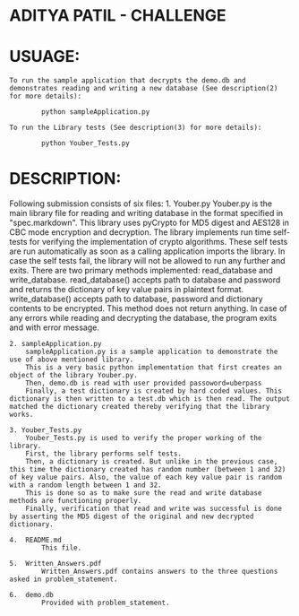 # ADITYA PATIL - CHALLENGE

# USUAGE:

	To run the sample application that decrypts the demo.db and demonstrates reading and writing a new database (See description(2) for more details):

			python sampleApplication.py

	To run the Library tests (See description(3) for more details):

			python Youber_Tests.py


# DESCRIPTION:

Following submission consists of six files:
	1. Youber.py
		Youber.py is the main library file for reading and writing database in the format specified in "spec.markdown". 
		This library uses pyCrypto for MD5 digest and AES128 in CBC mode encryption and decryption.
		The library implements run time self-tests for verifying the implementation of crypto algorithms. These self tests are run automatically as soon as a calling application imports the library. In case the self tests fail, the library will not be allowed to run any further and exits.
		There are two primary methods implemented: read_database and write_database.
		read_database() accepts path to database and password and returns the dictionary of key value pairs in plaintext format.
		write_database() accepts path to database, password and dictionary contents to be encrypted. This method does not return anything.
		In case of any errors while reading and decrypting the database, the program exits and with error message.

	2. sampleApplication.py
		sampleApplication.py is a sample application to demonstrate the use of above mentioned library.
		This is a very basic python implementation that first creates an object of the library Youber.py.
		Then, demo.db is read with user provided passoword=uberpass
		Finally, a test dictionary is created by hard coded values. This dictionary is then written to a test.db which is then read. The output matched the dictionary created thereby verifying that the library works.

	3. Youber_Tests.py
		Youber_Tests.py is used to verify the proper working of the library.
		First, the library performs self tests.
		Then, a dictionary is created. But unlike in the previous case, this time the dictionary created has random number (between 1 and 32) of key value pairs. Also, the value of each key value pair is random with a random length between 1 and 32. 
		This is done so as to make sure the read and write database methods are functioning properly.
		Finally, verification that read and write was successful is done by asserting the MD5 digest of the original and new decrypted dictionary.

	4.	README.md
			This file.

	5.	Written_Answers.pdf
			Written_Answers.pdf contains answers to the three questions asked in problem_statement.

	6.	demo.db
			Provided with problem_statement.
